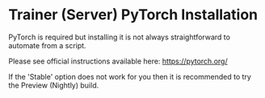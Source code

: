 # Trainer (Server) PyTorch Installation

PyTorch is required but installing it is not always straightforward to automate from a script.

Please see official instructions available here: <https://pytorch.org/>

If the 'Stable' option does not work for you then it is recommended to try the Preview (Nightly) build.
